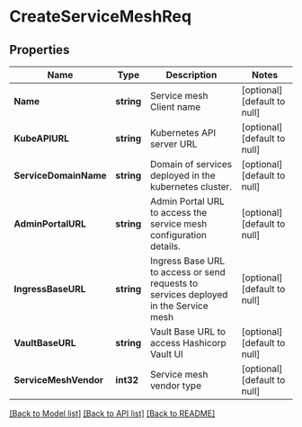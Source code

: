 # CreateServiceMeshReq

## Properties
Name | Type | Description | Notes
------------ | ------------- | ------------- | -------------
**Name** | **string** | Service mesh Client name | [optional] [default to null]
**KubeAPIURL** | **string** | Kubernetes API server URL | [optional] [default to null]
**ServiceDomainName** | **string** | Domain of services deployed in the kubernetes cluster. | [optional] [default to null]
**AdminPortalURL** | **string** | Admin Portal URL to access the service mesh configuration details. | [optional] [default to null]
**IngressBaseURL** | **string** | Ingress Base URL to access or send requests to services deployed in the Service mesh | [optional] [default to null]
**VaultBaseURL** | **string** | Vault Base URL to access Hashicorp Vault UI | [optional] [default to null]
**ServiceMeshVendor** | **int32** | Service mesh vendor type | [optional] [default to null]

[[Back to Model list]](../README.md#documentation-for-models) [[Back to API list]](../README.md#documentation-for-api-endpoints) [[Back to README]](../README.md)

